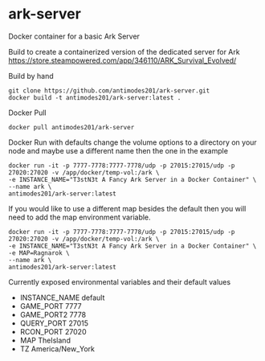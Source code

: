 # ark-server
Docker container for a basic Ark Server

Build to create a containerized version of the dedicated server for Ark
https://store.steampowered.com/app/346110/ARK_Survival_Evolved/
 
 
Build by hand
```
git clone https://github.com/antimodes201/ark-server.git
docker build -t antimodes201/ark-server:latest .
``` 
 
Docker Pull
```
docker pull antimodes201/ark-server
```
 
Docker Run with defaults 
change the volume options to a directory on your node and maybe use a different name then the one in the example
 
```
docker run -it -p 7777-7778:7777-7778/udp -p 27015:27015/udp -p 27020:27020 -v /app/docker/temp-vol:/ark \
-e INSTANCE_NAME="T3stN3t A Fancy Ark Server in a Docker Container" \
--name ark \
antimodes201/ark-server:latest
```
 
If you would like to use a different map besides the default then you will need to add the map environment variable.
```
docker run -it -p 7777-7778:7777-7778/udp -p 27015:27015/udp -p 27020:27020 -v /app/docker/temp-vol:/ark \
-e INSTANCE_NAME="T3stN3t A Fancy Ark Server in a Docker Container" \
-e MAP=Ragnarok \
--name ark \
antimodes201/ark-server:latest
```
  
Currently exposed environmental variables and their default values
- INSTANCE_NAME default
- GAME_PORT 7777
- GAME_PORT2 7778
- QUERY_PORT 27015
- RCON_PORT 27020
- MAP TheIsland
- TZ America/New_York
